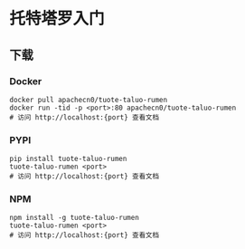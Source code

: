 # 托特塔罗入门

## 下载

### Docker

```
docker pull apachecn0/tuote-taluo-rumen
docker run -tid -p <port>:80 apachecn0/tuote-taluo-rumen
# 访问 http://localhost:{port} 查看文档
```

### PYPI

```
pip install tuote-taluo-rumen
tuote-taluo-rumen <port>
# 访问 http://localhost:{port} 查看文档
```

### NPM

```
npm install -g tuote-taluo-rumen
tuote-taluo-rumen <port>
# 访问 http://localhost:{port} 查看文档
```